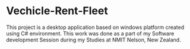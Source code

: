 # Vechicle-Rent-Fleet
This project is a desktop application based on windows platform created using C# environment. This work was done as a part of my Software development Session during my Studies at NMIT Nelson, New Zealand.
